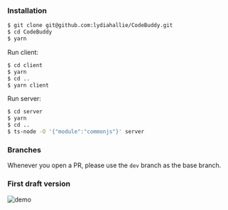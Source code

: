 ### Installation
 ```sh
$ git clone git@github.com:lydiahallie/CodeBuddy.git
$ cd CodeBuddy
$ yarn
```
 Run client:
```sh
$ cd client 
$ yarn
$ cd ..
$ yarn client
```
Run server:
```sh
$ cd server
$ yarn
$ cd ..
$ ts-node -O '{"module":"commonjs"}' server
```
 ### Branches
Whenever you open a PR, please use the `dev` branch as the base branch. 
  
 ### First draft version
![demo](preview1.gif)
